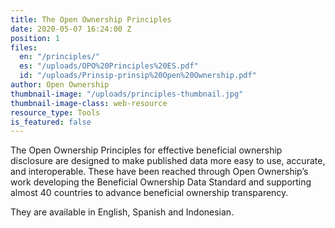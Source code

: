 ```yaml
---
title: The Open Ownership Principles
date: 2020-05-07 16:24:00 Z
position: 1
files:
  en: "/principles/"
  es: "/uploads/OPO%20Principles%20ES.pdf"
  id: "/uploads/Prinsip-prinsip%20Open%20Ownership.pdf"
author: Open Ownership
thumbnail-image: "/uploads/principles-thumbnail.jpg"
thumbnail-image-class: web-resource
resource_type: Tools
is_featured: false
---
```


The Open Ownership Principles for effective beneficial ownership disclosure are designed to make published data more easy to use, accurate, and interoperable. These have been reached through Open Ownership’s work developing the Beneficial Ownership Data Standard and supporting almost 40 countries to advance beneficial ownership
transparency.

They are available in English, Spanish and Indonesian.